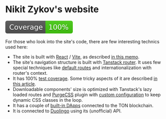 # Nikit Zykov's website

![Coverage](./badges/coverage.svg)

For those who look into the site's code, there are few interesting technics used here:

- The site is built with [React](https://react.dev/) / [Vite](https://vite.dev/), as described [in this memo](https://medium.com/stackademic/creating-and-deploying-a-typescript-react-web-app-with-vite-quick-memo-5e99323cf63d?sk=72672b0e1277ee3516727f5f4298da31).
- The site's navigation structure is built with [Tanstack router](https://tanstack.com/router/latest). It uses few special techniques like [default routes](https://github.com/cvdsfif/cvdsfif.github.io/blob/main/src/routes/languages.lazy.tsx) and internationalization with router's context.
- It has 100% [test coverage](https://github.com/cvdsfif/cvdsfif.github.io/tree/main/tests/routes). Some tricky aspects of it are described [in this article](https://medium.com/stackademic/using-tanstack-router-in-react-spas-tdd-way-0aa7d2aabfff?sk=3b859aa49e74398655f3383ad00b25af).
- Downloadable components' size is optimized with Tanstack's lazy loaded routes and [PurgeCSS](https://purgecss.com/) plugin with [custom configuration](https://github.com/cvdsfif/cvdsfif.github.io/blob/main/vite.config.ts) to keep dynamic CSS classes in the loop.
- It has a couple of [built-in DApps](https://github.com/cvdsfif/cvdsfif.github.io/tree/main/tests/routes/it/ton) connected to the TON blockchain.
- It is connected to [Duolingo](https://www.duolingo.com/learn) using its (unofficial) API.
